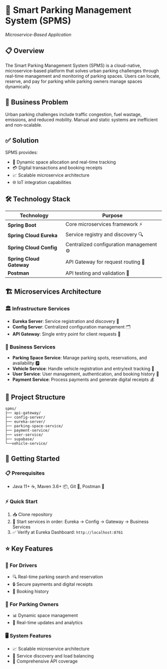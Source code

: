 # 🚗 Smart Parking Management System (SPMS)
*Microservice-Based Application*

## 📋 Overview

The Smart Parking Management System (SPMS) is a cloud-native, microservice-based platform that solves urban parking challenges through real-time management and monitoring of parking spaces. Users can locate, reserve, and pay for parking while parking owners manage spaces dynamically.

## 🚨 Business Problem

Urban parking challenges include traffic congestion, fuel wastage, emissions, and reduced mobility. Manual and static systems are inefficient and non-scalable.

## ✅ Solution

SPMS provides:
- 🎯 Dynamic space allocation and real-time tracking
- 💳 Digital transactions and booking receipts
- 📈 Scalable microservice architecture
- 🌐 IoT integration capabilities

## 🛠️ Technology Stack

| Technology | Purpose |
|------------|---------|
| **Spring Boot** | Core microservices framework ⚡ |
| **Spring Cloud Eureka** | Service registry and discovery 🔍 |
| **Spring Cloud Config** | Centralized configuration management ⚙️ |
| **Spring Cloud Gateway** | API Gateway for request routing 🚪 |
| **Postman** | API testing and validation 🧪 |

## 🏗️ Microservices Architecture

### 🏛️ Infrastructure Services
- **Eureka Server**: Service registration and discovery 📝
- **Config Server**: Centralized configuration management 🗂️
- **API Gateway**: Single entry point for client requests 🚪

### 💼 Business Services
- **Parking Space Service**: Manage parking spots, reservations, and availability 🅿️
- **Vehicle Service**: Handle vehicle registration and entry/exit tracking 🚙
- **User Service**: User management, authentication, and booking history 👤
- **Payment Service**: Process payments and generate digital receipts 💰

## 📁 Project Structure

```
spms/
├── api-gateway/
├── config-server/
├── eureka-server/
├── parking-space-service/
├── payment-service/
├── user-service/
├── supabase/
└──vehicle-service/
 ```

## 🚀 Getting Started

### 📋 Prerequisites
- Java 11+ ☕, Maven 3.6+ 📦, Git 🔧, Postman 🧪

### ⚡ Quick Start
1. 📥 Clone repository
2. 🔄 Start services in order: Eureka → Config → Gateway → Business Services
3. ✅ Verify at Eureka Dashboard: `http://localhost:8761`

## ⭐ Key Features

### 🚗 For Drivers
- 🔍 Real-time parking search and reservation
- 🔒 Secure payments and digital receipts
- 📜 Booking history

### 🏢 For Parking Owners
- 📊 Dynamic space management
- 📡 Real-time updates and analytics

### 🖥️ System Features
- 📈 Scalable microservice architecture
- 🔄 Service discovery and load balancing
- 📝 Comprehensive API coverage
